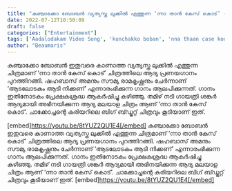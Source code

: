```yaml
---
title: "കുഞ്ചാക്കോ ബോബന്‍ വ്യത്യസ്ത ലുക്കിൽ എത്തുന്ന ‘ന്നാ താന്‍ കേസ് കൊട്’ -ലെ ആദ്യ പ്രണയഗാനം"
date: 2022-07-12T10:50:09
draft: false
categories: ["Entertainment"]
tags: ['Aadalodakam Video Song', 'kunchakko boban', 'nna thaan case kodu']
author: "Beaumaris"
---
```


കുഞ്ചാക്കോ ബോബന്‍ ഇതുവരെ കാണാത്ത വ്യത്യസ്ത ലുക്കിൽ എത്തുന്ന ചിത്രമാണ് ‘ന്നാ താന്‍ കേസ് കൊട്’ ചിത്രത്തിലെ ആദ്യ പ്രണയഗാനം പുറത്തിറങ്ങി. ഷഹബാസ് അമനും സൗമ്യ രാമകൃഷ്ണനും ചേര്‍ന്നാണ് ‘ആടലോടകം ആടി നിക്കണ്’ എന്നാരംഭിക്കുന്ന ഗാനം ആലപിക്കുന്നത്. ഗാനം ഇതിനോടകം പ്രേക്ഷകശ്രദ്ധ ആകര്‍ഷിച്ചു കഴിഞ്ഞു. തമിഴ് നടി ഗായത്രി ശങ്കര്‍ ആദ്യമായി അഭിനയിക്കുന്ന ആദ്യ മലയാള ചിത്രം ആണ് ‘ന്നാ താന്‍ കേസ് കൊട്’. ചാക്കോച്ചന്റെ കരിയറിലെ ബിഗ് ബ്ഡ്ജറ്റ് ചിത്രവും കൂടിയാണ് ഇത്.

[embed]https://youtu.be/8tYUZ2QU1E4[/embed]
കുഞ്ചാക്കോ ബോബന്‍ ഇതുവരെ കാണാത്ത വ്യത്യസ്ത ലുക്കിൽ എത്തുന്ന ചിത്രമാണ് ‘ന്നാ താന്‍ കേസ് കൊട്’ ചിത്രത്തിലെ ആദ്യ പ്രണയഗാനം പുറത്തിറങ്ങി. ഷഹബാസ് അമനും സൗമ്യ രാമകൃഷ്ണനും ചേര്‍ന്നാണ് ‘ആടലോടകം ആടി നിക്കണ്’ എന്നാരംഭിക്കുന്ന ഗാനം ആലപിക്കുന്നത്. ഗാനം ഇതിനോടകം പ്രേക്ഷകശ്രദ്ധ ആകര്‍ഷിച്ചു കഴിഞ്ഞു. തമിഴ് നടി ഗായത്രി ശങ്കര്‍ ആദ്യമായി അഭിനയിക്കുന്ന ആദ്യ മലയാള ചിത്രം ആണ് ‘ന്നാ താന്‍ കേസ് കൊട്’. ചാക്കോച്ചന്റെ കരിയറിലെ ബിഗ് ബ്ഡ്ജറ്റ് ചിത്രവും കൂടിയാണ് ഇത്. [embed]https://youtu.be/8tYUZ2QU1E4[/embed]
